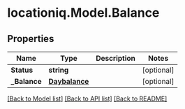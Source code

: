 # locationiq.Model.Balance
## Properties

Name | Type | Description | Notes
------------ | ------------- | ------------- | -------------
**Status** | **string** |  | [optional] 
**_Balance** | [**Daybalance**](Daybalance.md) |  | [optional] 

[[Back to Model list]](../README.md#documentation-for-models) [[Back to API list]](../README.md#documentation-for-api-endpoints) [[Back to README]](../README.md)

